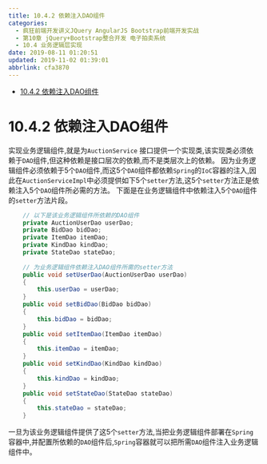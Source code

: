 ```yaml
---
title: 10.4.2 依赖注入DAO组件
categories: 
  - 疯狂前端开发讲义JQuery AngularJS Bootstrap前端开发实战
  - 第10章 jQuery+Bootstrap整合开发 电子拍卖系统
  - 10.4 业务逻辑层实现
date: 2019-08-11 01:20:51
updated: 2019-11-02 01:39:01
abbrlink: cfa3870
---
```

- [10.4.2 依赖注入DAO组件](/ReadingNotes/cfa3870/#10-4-2-依赖注入DAO组件)

<!--more-->
<script src="https://cdn.bootcss.com/jquery/3.4.0/jquery.slim.min.js"></script>
<script>$(document).ready(function () {$(".post-body > ul:nth-child(1)").hide();});</script>

<!--end-->
# 10.4.2 依赖注入DAO组件 #
实现业务逻辑组件,就是为`AuctionService` 接口提供一个实现类,该实现类必须依赖于`DAO`组件,但这种依赖是接口层次的依赖,而不是类层次上的依赖。
因为业务逻辑组件必须依赖于5个`DAO`组件,而这5个`DAO`组件都依赖`Spring`的`IoC`容器的注入,因此在`AuctionServiceImpl`中必须提供如下5个`setter`方法,这5个`setter`方法正是依赖注入5个`DAO`组件所必需的方法。
下面是在业务逻辑组件中依赖注入5个`DAO`组件的`setter`方法片段。
```java
	// 以下是该业务逻辑组件所依赖的DAO组件
	private AuctionUserDao userDao;
	private BidDao bidDao;
	private ItemDao itemDao;
	private KindDao kindDao;
	private StateDao stateDao;
	
	// 为业务逻辑组件依赖注入DAO组件所需的setter方法
	public void setUserDao(AuctionUserDao userDao)
	{
		this.userDao = userDao;
	}
	public void setBidDao(BidDao bidDao)
	{
		this.bidDao = bidDao;
	}
	public void setItemDao(ItemDao itemDao)
	{
		this.itemDao = itemDao;
	}
	public void setKindDao(KindDao kindDao)
	{
		this.kindDao = kindDao;
	}
	public void setStateDao(StateDao stateDao)
	{
		this.stateDao = stateDao;
	}
```
一旦为该业务逻辑组件提供了这5个`setter`方法,当把业务逻辑组件部署在`Spring`容器中,并配置所依赖的`DAO`组件后,`Spring`容器就可以把所需`DAO`组件注入业务逻辑组件中。

